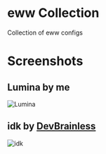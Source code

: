 # eww Collection
Collection of eww configs

# Screenshots
## Lumina by me
![Lumina](https://cdn.discordapp.com/attachments/635625917623828520/1107299122396012584/wip.jpg)

## idk by [DevBrainless](https://github.com/Badless)
![idk](https://cdn.discordapp.com/attachments/811867804138471424/1115005876965752902/image.png)
